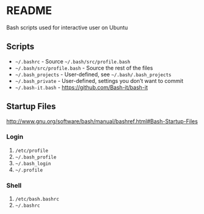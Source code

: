 # README

Bash scripts used for interactive user on Ubuntu

## Scripts

* `~/.bashrc`                - Source `~/.bash/src/profile.bash`
* `~/.bash/src/profile.bash` - Source the rest of the files
* `~/.bash_projects`         - User-defined, see `~/.bash/.bash_projects`
* `~/.bash_private`          - User-defined, settings you don’t want to commit
* `~/.bash-it.bash`          - https://github.com/Bash-it/bash-it

## Startup Files

http://www.gnu.org/software/bash/manual/bashref.html#Bash-Startup-Files

### Login

1. `/etc/profile`
2. `~/.bash_profile`
3. `~/.bash_login`
4. `~/.profile`

### Shell

1. `/etc/bash.bashrc`
2. `~/.bashrc`
